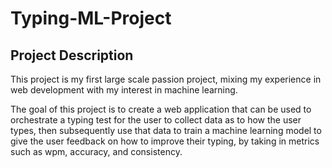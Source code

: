 # Typing-ML-Project

## Project Description

This project is my first large scale passion project, mixing my experience in web development with my interest in machine learning.  

The goal of this project is to create a web application that can be used to orchestrate a typing test for the user to collect data as to how the user types, then subsequently use that data to train a machine learning model to give the user feedback on how to improve their typing, by taking in metrics such as wpm, accuracy, and consistency.